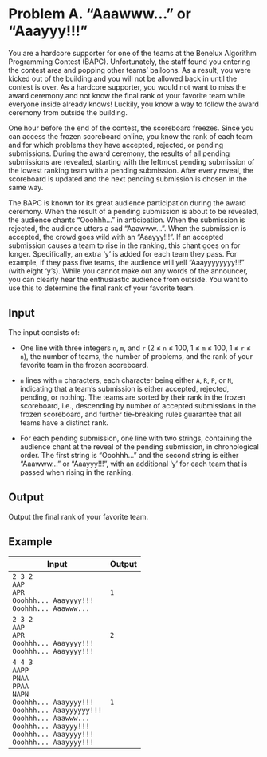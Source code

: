 # Problem A. “Aaawww...” or “Aaayyy!!!”

You are a hardcore supporter for one of the teams at the Benelux Algorithm Programming Contest (BAPC). Unfortunately, the staff found you entering the contest area and popping other teams’ balloons. As a result, you were kicked out of the building and you will not be allowed back in until the contest is over. As a hardcore supporter, you would not want to miss the award ceremony and not know the final rank of your favorite team while everyone inside already knows! Luckily, you know a way to follow the award ceremony from outside the building.

One hour before the end of the contest, the scoreboard freezes. Since you can access the frozen scoreboard online, you know the rank of each team and for which problems they have accepted, rejected, or pending submissions. During the award ceremony, the results of all pending submissions are revealed, starting with the leftmost pending submission of the lowest ranking team with a pending submission. After every reveal, the scoreboard is updated and the next pending submission is chosen in the same way.

The BAPC is known for its great audience participation during the award ceremony. When the result of a pending submission is about to be revealed, the audience chants “Ooohhh...” in anticipation. When the submission is rejected, the audience utters a sad “Aaawww...”. When the submission is accepted, the crowd goes wild with an “Aaayyy!!!”. If an accepted submission causes a team to rise in the ranking, this chant goes on for longer. Specifically, an extra ‘y’ is added for each team they pass. For example, if they pass five teams, the audience will yell “Aaayyyyyyyy!!!” (with eight ‘y’s). While you cannot make out any words of the announcer, you can clearly hear the enthusiastic audience from outside. You want to use this to determine the final rank of your favorite team.

## Input

The input consists of:

- One line with three integers `n`, `m`, and `r` (2 ≤ `n` ≤ 100, 1 ≤ `m` ≤ 100, 1 ≤ `r` ≤ `n`), the number of teams, the number of problems, and the rank of your favorite team in the frozen scoreboard.

- `n` lines with `m` characters, each character being either `A`, `R`, `P`, or `N`, indicating that a team’s submission is either accepted, rejected, pending, or nothing. The teams are sorted by their rank in the frozen scoreboard, i.e., descending by number of accepted submissions in the frozen scoreboard, and further tie-breaking rules guarantee that all teams have a distinct rank.

- For each pending submission, one line with two strings, containing the audience chant at the reveal of the pending submission, in chronological order. The first string is “Ooohhh...” and the second string is either “Aaawww...” or “Aaayyy!!!”, with an additional ‘y’ for each team that is passed when rising in the ranking.

## Output

Output the final rank of your favorite team.

## Example

| **Input**                                                                 | **Output** |
|---------------------------------------------------------------------------|------------|
| `2 3 2`<br>`AAP`<br>`APR`<br>`Ooohhh... Aaayyyy!!!`<br>`Ooohhh... Aaawww...` | `1`        |
| `2 3 2`<br>`AAP`<br>`APR`<br>`Ooohhh... Aaayyyy!!!`<br>`Ooohhh... Aaayyyy!!!` | `2`        |
| `4 4 3`<br>`AAPP`<br>`PNAA`<br>`PPAA`<br>`NAPN`<br>`Ooohhh... Aaayyyy!!!`<br>`Ooohhh... Aaayyyyyy!!!`<br>`Ooohhh... Aaawww...`<br>`Ooohhh... Aaayyy!!!`<br>`Ooohhh... Aaayyyy!!!`<br>`Ooohhh... Aaayyyy!!!` | `1`        |
